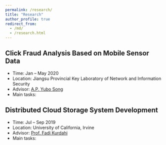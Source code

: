 ```yaml
---
permalink: /research/
title: "Research"
author_profile: true
redirect_from: 
  - /md/
  - /research.html
---
```



## Click Fraud Analysis Based on Mobile Sensor Data
* Time: Jan – May 2020
* Location: Jiangsu Provincial Key Laboratory of Network and Information Security
* Advisor: [A.P. Yubo Song](https://cyber.seu.edu.cn/_s303/syb1/list.psp)
* Main tasks:


## Distributed Cloud Storage System Development
* Time: Jul – Sep 2019
* Location: University of California, Irvine
* Advisor: [Prof. Fadi Kurdahi](https://engineering.uci.edu/users/fadi-kurdahi)
* Main tasks:
